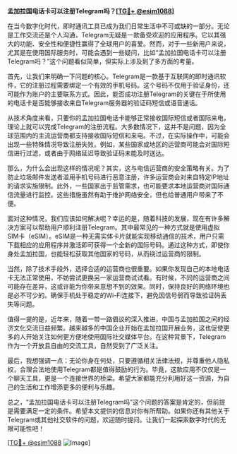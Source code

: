 **孟加拉国电话卡可以注册Telegram吗？[[TG💪+ @esim1088](https://t.me/s/esim1088)]**

在当今数字化时代，即时通讯工具已成为我们日常生活中不可或缺的一部分。无论是工作交流还是个人沟通，Telegram无疑是一款备受欢迎的应用程序。它以其强大的功能、安全性和便捷性赢得了全球用户的喜爱。然而，对于一些新用户来说，尤其是在使用国际服务时，可能会遇到一些疑问，比如“孟加拉国电话卡可以注册Telegram吗？”这个问题看似简单，但实际上涉及到了多方面的考量。

首先，让我们来明确一下问题的核心。Telegram是一款基于互联网的即时通讯软件，它的注册过程需要绑定一个有效的手机号码。这个号码不仅用于验证身份，还可能作为账户的主要联系方式。因此，能否成功注册Telegram的关键在于所使用的电话卡是否能够接收来自Telegram服务器的验证码短信或语音通话。

从技术角度来看，只要你的孟加拉国电话卡能够正常接收国际短信或者国际来电，理论上就可以完成Telegram的注册流程。大多数情况下，这并不是问题，因为全球范围内的主流运营商都支持接收国际短信和来电。不过，在实际操作中，可能会出现一些特殊情况导致注册失败。例如，某些国家或地区的运营商可能会对国际短信进行过滤，或者由于网络延迟导致验证码未能及时送达。

那么，为什么会出现这样的情况呢？其实，这与电信运营商的安全策略有关。为了防止垃圾邮件发送者滥用手机号码进行恶意注册，许多运营商会对来自特定IP地址的请求实施限制。此外，一些国家出于监管需求，也可能要求本地运营商对国际通信流量进行监控。这些措施虽然有助于维护网络安全，但也给普通用户带来了不便。

面对这种情况，我们应该如何解决呢？幸运的是，随着科技的发展，现在有许多解决方案可以帮助用户顺利注册Telegram。其中最常见的一种方式就是使用虚拟SIM卡（eSIM）。eSIM是一种无需实体卡片就能实现移动通信的技术，用户只需下载相应的应用程序并激活即可获得一个全新的国际号码。通过这种方式，即使你身处孟加拉国，也能轻松获取其他国家的号码，从而绕过运营商的限制。

当然，除了技术手段外，选择合适的运营商也很重要。如果你发现自己的本地电话卡无法正常使用，不妨尝试更换另一家运营商试试看。有时候，不同的运营商之间可能存在差异，这或许能为你带来意想不到的效果。同时，保持良好的网络环境也是必不可少的。确保手机处于稳定的Wi-Fi连接下，避免因信号弱而导致验证码丢失等问题。

值得一提的是，近年来，随着一带一路倡议的深入推进，中国与孟加拉国之间的经济文化交流日益频繁。越来越多的中国企业开始在孟加拉国开展业务，这也促使更多的人开始关注如何更方便地使用国际社交媒体平台。在这种背景下，Telegram作为一个开放且自由的交流工具，自然受到了广泛关注。

最后，我想强调一点：无论你身在何处，只要遵循相关法律法规，并尊重他人隐私权，合理合法地使用Telegram都是值得鼓励的行为。毕竟，这款应用不仅仅是一个聊天工具，更是一个连接世界的桥梁。希望大家都能充分利用好这一资源，为自己的生活和工作增添更多的便利与乐趣。

总之，“孟加拉国电话卡可以注册Telegram吗”这个问题的答案是肯定的，但前提是需要满足一定的条件。希望本文提供的信息对你有所帮助。如果你还有其他关于Telegram或其他社交软件的问题，欢迎随时提问。让我们一起探索数字时代的无限可能性吧！

[[TG💪+ @esim1088](https://t.me/s/esim1088) ![Image](https://i.postimg.cc/4NQfJmqS/Snipaste-2025-05-13-00-14-12.png)]
